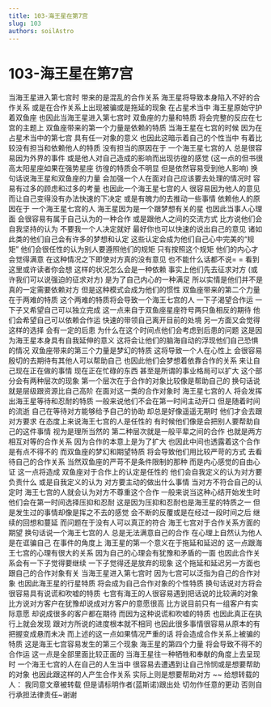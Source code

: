 ```yaml
---
title: 103-海王星在第7宫
slug: 103
authors: soilAstro
---
```


# 103-海王星在第7宫
当海王星进入第七宫时
带来的是混乱的合作关系
海王星将导致本身陷入不好的合作关系
或是在合作关系上出现被骗或是拖延的现象
在占星术当中
海王星原始守护着双鱼座
也因此当海王星进入第七宫时
双鱼座的力量和特质
将会完整的反应在七宫的主题上
双鱼座带来的第一个力量是依赖的特质
当海王星在七宫的时候
因为在占星术当中的第七宫
具有任一对象的意义
也因此这暗示着自己的个性当中
有着比较没有担当和依赖他人的特质
没有担当的原因在于
一个海王星七宫的人
总是很容易因为外界的事件
或是他人对自己造成的影响而出现彷徨的感觉
(这一点的但书很高太阳星座如果在强势星座
彷徨的特质会不明显
但是依然容易受到他人影响)
换句话说海王星和双鱼座的力量
会加强一个人在面对自己应该要去处理的情况时
容易有过多的顾虑和过多的考量
也因此一个海王星七宫的人
很容易因为他人的意见
而让自己变得没有办法快速的下决定
或是有魄力的去推动一些事情
依赖他人的原因在于
一个海王星七宫的人
海王星因为是一个跟梦想有关的星
也因此当事人心理面
会很容易有属于自己认为的一种合作
或是跟他人之间的交流方式
比方说他们会自我坚持的认为
不要我一个人决定就好
最好你也可以快速的说出自己的意见
诸如此类的他们自己会有许多的梦想和认定
这些认定会成为他们自己心中完美的“规矩”
他们会很任性的认为别人要遵照他们的规矩
只有按照这个规矩
他们的内心才会觉得满意
在这种情况之下即使对方真的没有意见
也不能什么话都不说= =
看到这里或许读者你会想
这样的状况怎么会是一种依赖
事实上他们先去征求对方
(或许我们可以说强迫的征求对方)
是为了自己内心的一种满足
所以实情是他们并不是真的一定需要依赖对方
但是这种模式会成为他们的惯性
双鱼座带来的第二个力量在于两难的特质
这个两难的特质将会导致一个海王七宫的人
一下子渴望合作运
一下子又希望自己可以独立完成
这一点来自于双鱼座星座符号两只鱼相反的期待
他们会希望自己可以依赖合作运
快速的带领自己离开目前的处境
另一方面又会觉得这样的选择
会有一定的后患
为什么在这个时间点他们会考虑到后患的问题
这是因为海王星本身具有自我延伸的意义
这将会让他们的脑海自动的浮现他们自己恐惧的情况
双鱼座带来的第三个力量是梦幻的特质
这将导致一个人在心性上
会很容易殷切的去期待有其他人可以帮助自己
也因此他们会梦想着依靠合作的关系
来让自己现在正在做的事情
现在正在忙碌的东西
甚至是所谓的事业格局可以扩大
这个部分会有两种层次的现象
第一个层次在于合作的对象比较像是帮助自己的
换句话说就是层级跟资源比自己高阶
在面对这一类的合作对象时
海王星七宫的人
将会发挥出海王星等待和忍耐的特质
一般来说他们不会在第一时间主动开口
但是随着时间的流逝
自己在等待对方能够给予自己的协助
却总是好像遥遥无期时
他们才会去跟对方要求
在态度上来说海王七宫的人是任性的
有时候他们像是会把别人要帮助自己的这件事情
视为是理所当然的
第二种层次就是一般平辈之间的合作
也就是两方相互对等的合作关系
因为合作的本意上是为了扩大
也因此中间也透露着这个合作是有点不得不的
而双鱼座的梦幻和期望特质
将会导致他们用比较严苛的方式
去看待自己的合作关系
当然双鱼座的严苛不是条件限制的那种
而是内心感觉的自由心证
这一点将造成
双鱼座对于合作上的认定是任性的
他们会自我定义的认为对方要负责什么
或是自我定义的认为
对方要主动的做出什么事情
当对方不符合自己的认定时
海王七宫的人就会认为对方不尊重这个合作
一般来说当这种心结开始发生时
他们会在第一时间选择压抑和忍耐
这是因为压抑和忍耐也是海王星的特质之一
但是发生过的事情却像是挥之不去的感觉
会不断的反覆或是在经过一段时间之后
继续的回想和蔓延
而问题在于没有人可以真正的符合
海王七宫对于合作关系方面的期望
换句话说一个海王七宫的人
总是无法满意自己的合作
在心理上自然认为他人是在诓骗自己
在事件的角度上
海王星的第一个意义在于拖延和延迟的
这一点跟海王七宫的心理有很大的关系
因为自己的心理会有犹豫和矛盾的一面
也因此合作关系会有一下子觉得要继续
一下子觉得还是放弃的现象
这个拖延和延迟另一方面也跟自己的合作对象有关
当海王星进入第七宫时
因为七宫可以泛指为自己的合作对象
也因此海王星的行星特质
将会成为自己合作对象的个性特质
换句话说对方将会很容易具有说谎和吹嘘的特质
七宫有海王的人很容易遇到把话说的比较满的对象
比方说对方客户在犹豫却说成对方客户的意愿很高
比方说目前只有一组客户有实际意愿
却说成很多的客户都在期待
而因为这种说谎和吹嘘的特质
也因此真正在执行上就会发现
跟对方所说的进度根本就不相同
也因此很多事情很容易从原本的有把握变成悬而未决
而上述的这一点如果情况严重的话
将会造成合作关系上被骗的特质
这是海王七宫容易发生的第三个现象
海王星的第四个力量
将会导致不得不的合作运
这一点是全部里面比较正面的
当海王星往一种牺牲和奉献的角度上去呈现时
一个海王七宫的人在自己的人生当中
很容易去遭遇到让自己怜悯或是想要帮助的对象
也因此跟这样的人产生合作关系
实际上则是想要帮助对方
~~
给想转载的人：
我同意文章被转载
但是请标明作者(蓝斯诺)跟出处
切勿作任意的更动
否则自行承担法律责任~谢谢
  